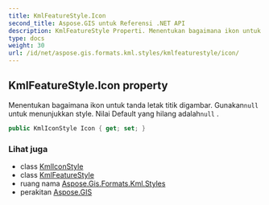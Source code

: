 ```yaml
---
title: KmlFeatureStyle.Icon
second_title: Aspose.GIS untuk Referensi .NET API
description: KmlFeatureStyle Properti. Menentukan bagaimana ikon untuk tanda letak titik digambar. Gunakannull untuk menunjukkan style. Nilai Default yang hilang adalahnull .
type: docs
weight: 30
url: /id/net/aspose.gis.formats.kml.styles/kmlfeaturestyle/icon/
---
```

## KmlFeatureStyle.Icon property

Menentukan bagaimana ikon untuk tanda letak titik digambar. Gunakan`null` untuk menunjukkan style. Nilai Default yang hilang adalah`null` .

```csharp
public KmlIconStyle Icon { get; set; }
```

### Lihat juga

* class [KmlIconStyle](../../kmliconstyle/)
* class [KmlFeatureStyle](../)
* ruang nama [Aspose.Gis.Formats.Kml.Styles](../../kmlfeaturestyle/)
* perakitan [Aspose.GIS](../../../)


